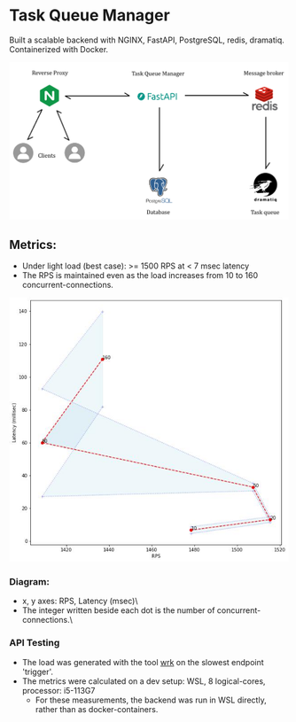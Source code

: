 # Task Queue Manager

Built a scalable backend with NGINX, FastAPI, PostgreSQL, redis, dramatiq. Containerized with Docker.

![System Architecture](img/sys_arch.png)
## Metrics:
- Under light load (best case): >= 1500 RPS at < 7 msec latency
- The RPS is maintained even as the load increases from 10 to 160 concurrent-connections.

![Metrics : Latency vs RPS](img/metrics.jpg)
### Diagram:
- x, y axes: RPS, Latency (msec)\
- The integer written beside each dot is the number of concurrent-connections.\

### API Testing
- The load was generated with the tool [wrk](https://github.com/wg/wrk) on the slowest endpoint 'trigger'.
- The metrics were calculated on a dev setup: WSL, 8 logical-cores, processor: i5-113G7
  - For these measurements, the backend was run in WSL directly, rather than as docker-containers.
